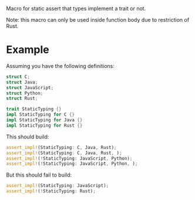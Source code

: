 Macro for static assert that types implement a trait or not.

Note: this macro can only be used inside function body due to
restriction of Rust.

# Example

Assuming you have the following definitions:
```rust
struct C;
struct Java;
struct JavaScript;
struct Python;
struct Rust;

trait StaticTyping {}
impl StaticTyping for C {}
impl StaticTyping for Java {}
impl StaticTyping for Rust {}
```

This should build:
```rust
assert_impl!(StaticTyping: C, Java, Rust);
assert_impl!(StaticTyping: C, Java, Rust, );
assert_impl!(!StaticTyping: JavaScript, Python);
assert_impl!(!StaticTyping: JavaScript, Python, );
```

But this should fail to build:
```rust
assert_impl!(StaticTyping: JavaScript);
assert_impl!(!StaticTyping: Rust);
```
